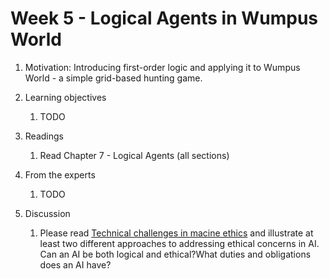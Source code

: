 # Week 5 - Logical Agents in Wumpus World

1. Motivation: Introducing first-order logic and applying it to Wumpus World - a simple grid-based hunting game.

1. Learning objectives

    1. TODO

1. Readings

    1. Read Chapter 7 - Logical Agents (all sections)

1. From the experts

    1. TODO

1. Discussion

    1. Please read [Technical challenges in macine ethics](http://robohub.org/technical-challenges-in-machine-ethics/) and illustrate at least two different approaches to addressing ethical concerns in AI.  Can an AI be both logical and ethical?What duties and obligations does an AI have?
